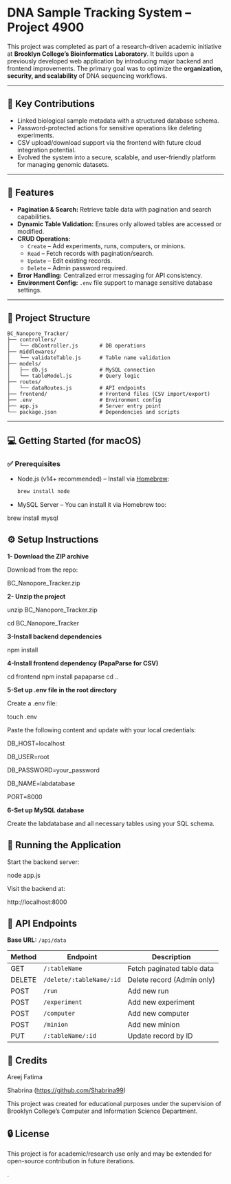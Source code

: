 # DNA Sample Tracking System – Project 4900

This project was completed as part of a research-driven academic initiative at **Brooklyn College’s Bioinformatics Laboratory**. It builds upon a previously developed web application by introducing major backend and frontend improvements. The primary goal was to optimize the **organization, security, and scalability** of DNA sequencing workflows.

---

## 🧬 Key Contributions

- Linked biological sample metadata with a structured database schema.
- Password-protected actions for sensitive operations like deleting experiments.
- CSV upload/download support via the frontend with future cloud integration potential.
- Evolved the system into a secure, scalable, and user-friendly platform for managing genomic datasets.

---

## 🚀 Features

- **Pagination & Search:** Retrieve table data with pagination and search capabilities.
- **Dynamic Table Validation:** Ensures only allowed tables are accessed or modified.
- **CRUD Operations:**
  - `Create` – Add experiments, runs, computers, or minions.
  - `Read` – Fetch records with pagination/search.
  - `Update` – Edit existing records.
  - `Delete` – Admin password required.
- **Error Handling:** Centralized error messaging for API consistency.
- **Environment Config:** `.env` file support to manage sensitive database settings.

---

## 📁 Project Structure

```
BC_Nanopore_Tracker/
├── controllers/
│   └── dbController.js       # DB operations  
├── middlewares/
│   └── validateTable.js      # Table name validation  
├── models/
│   ├── db.js                 # MySQL connection  
│   └── tableModel.js         # Query logic  
├── routes/
│   └── dataRoutes.js         # API endpoints  
├── frontend/                 # Frontend files (CSV import/export)  
├── .env                      # Environment config  
├── app.js                    # Server entry point  
└── package.json              # Dependencies and scripts  
```
---

## 💻 Getting Started (for macOS)

### ✅ Prerequisites

- Node.js (v14+ recommended) – Install via [Homebrew](https://brew.sh/):  
  ```bash
  brew install node
- MySQL Server – You can install it via Homebrew too:

brew install mysql
## ⚙️ Setup Instructions

**1- Download the ZIP archive**

Download from the repo:

BC_Nanopore_Tracker.zip

**2- Unzip the project**

unzip BC_Nanopore_Tracker.zip

cd BC_Nanopore_Tracker

**3-Install backend dependencies**

npm install

**4-Install frontend dependency (PapaParse for CSV)**

cd frontend
npm install papaparse
cd ..


**5-Set up .env file in the root directory**

Create a .env file:

touch .env

Paste the following content and update with your local credentials:

DB_HOST=localhost

DB_USER=root

DB_PASSWORD=your_password

DB_NAME=labdatabase

PORT=8000

**6-Set up MySQL database**

Create the labdatabase and all necessary tables using your SQL schema.

## 🧪 Running the Application

Start the backend server:

node app.js

Visit the backend at:

http://localhost:8000

## 📡 API Endpoints

**Base URL:** `/api/data`

| Method | Endpoint                  | Description                 |
|--------|---------------------------|-----------------------------|
| GET    | `/:tableName`             | Fetch paginated table data |
| DELETE | `/delete/:tableName/:id`  | Delete record (Admin only) |
| POST   | `/run`                    | Add new run                 |
| POST   | `/experiment`             | Add new experiment          |
| POST   | `/computer`               | Add new computer            |
| POST   | `/minion`                 | Add new minion              |
| PUT    | `/:tableName/:id`         | Update record by ID         |

## 👥 Credits
Areej Fatima

Shabrina (https://github.com/Shabrina99)

This project was created for educational purposes under the supervision of Brooklyn College’s Computer and Information Science Department.

## 🔒 License
This project is for academic/research use only and may be extended for open-source contribution in future iterations.

.
